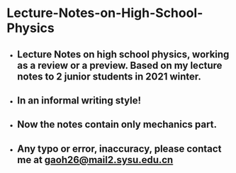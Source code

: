 # Lecture-Notes-on-High-School-Physics
- ## Lecture Notes on high school physics, working as a review or a preview. Based on my lecture notes to 2 junior students in 2021 winter.
- ## In an informal writing style!
- ## Now the notes contain only mechanics part.
- ## Any typo or error, inaccuracy, please contact me at gaoh26@mail2.sysu.edu.cn
